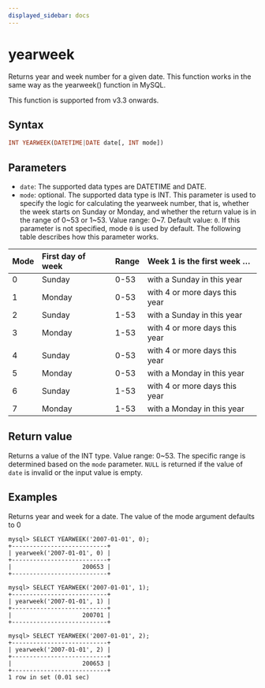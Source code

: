 ```yaml
---
displayed_sidebar: docs
---
```


# yearweek



Returns year and week number for a given date. This function works in the same way as the yearweek() function in MySQL.

This function is supported from v3.3 onwards.

## Syntax

```Haskell
INT YEARWEEK(DATETIME|DATE date[, INT mode])
```

## Parameters

- `date`: The supported data types are DATETIME and DATE.
- `mode`: optional. The supported data type is INT. This parameter is used to specify the logic for calculating the yearweek number, that is, whether the week starts on Sunday or Monday, and whether the return value is in the range of 0~53 or 1~53. Value range: 0~7. Default value: `0`. If this parameter is not specified, mode `0` is used by default. The following table describes how this parameter works.

| Mode | First day of week | Range | Week 1 is the first week …    |
| :--- | :---------------- | :---- | :---------------------------- |
| 0    | Sunday            | 0-53  | with a Sunday in this year    |
| 1    | Monday            | 0-53  | with 4 or more days this year |
| 2    | Sunday            | 1-53  | with a Sunday in this year    |
| 3    | Monday            | 1-53  | with 4 or more days this year |
| 4    | Sunday            | 0-53  | with 4 or more days this year |
| 5    | Monday            | 0-53  | with a Monday in this year    |
| 6    | Sunday            | 1-53  | with 4 or more days this year |
| 7    | Monday            | 1-53  | with a Monday in this year    |

## Return value

Returns a value of the INT type. Value range: 0~53. The specific range is determined based on the `mode` parameter. `NULL` is returned if the value of `date` is invalid or the input value is empty.

## Examples

Returns year and week for a date. The value of the mode argument defaults to 0

```Plaintext
mysql> SELECT YEARWEEK('2007-01-01', 0);
+---------------------------+
| yearweek('2007-01-01', 0) |
+---------------------------+
|                    200653 |
+---------------------------+
```

```Plaintext
mysql> SELECT YEARWEEK('2007-01-01', 1);
+---------------------------+
| yearweek('2007-01-01', 1) |
+---------------------------+
|                    200701 |
+---------------------------+
```

```Plaintext
mysql> SELECT YEARWEEK('2007-01-01', 2);
+---------------------------+
| yearweek('2007-01-01', 2) |
+---------------------------+
|                    200653 |
+---------------------------+
1 row in set (0.01 sec)
```
